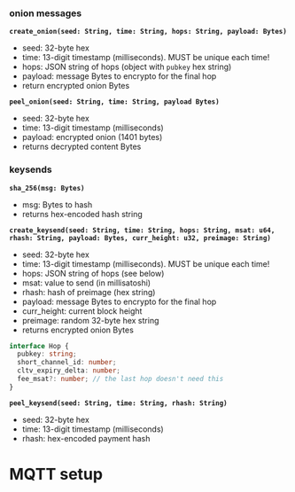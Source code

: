 ### onion messages

**`create_onion(seed: String, time: String, hops: String, payload: Bytes)`**

- seed: 32-byte hex
- time: 13-digit timestamp (milliseconds). MUST be unique each time!
- hops: JSON string of hops (object with `pubkey` hex string)
- payload: message Bytes to encrypto for the final hop
- return encrypted onion Bytes

**`peel_onion(seed: String, time: String, payload Bytes)`**

- seed: 32-byte hex
- time: 13-digit timestamp (milliseconds)
- payload: encrypted onion (1401 bytes)
- returns decrypted content Bytes

### keysends

**`sha_256(msg: Bytes)`**

- msg: Bytes to hash
- returns hex-encoded hash string

**`create_keysend(seed: String, time: String, hops: String, msat: u64, rhash: String, payload: Bytes, curr_height: u32, preimage: String)`**

- seed: 32-byte hex
- time: 13-digit timestamp (milliseconds). MUST be unique each time!
- hops: JSON string of hops (see below)
- msat: value to send (in millisatoshi)
- rhash: hash of preimage (hex string)
- payload: message Bytes to encrypto for the final hop
- curr_height: current block height
- preimage: random 32-byte hex string
- returns encrypted onion Bytes

```ts
interface Hop {
  pubkey: string;
  short_channel_id: number;
  cltv_expiry_delta: number;
  fee_msat?: number; // the last hop doesn't need this
}
```

**`peel_keysend(seed: String, time: String, rhash: String)`**

- seed: 32-byte hex
- time: 13-digit timestamp (milliseconds)
- rhash: hex-encoded payment hash

# MQTT setup
